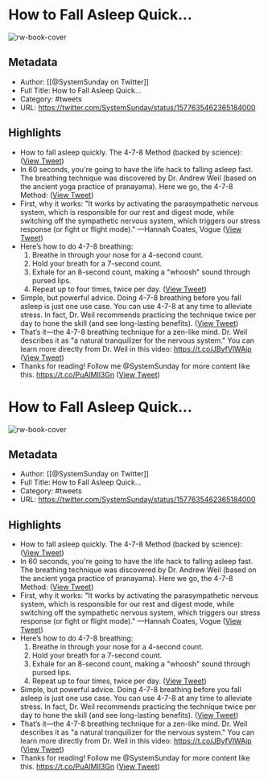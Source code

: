 # How to Fall Asleep Quick...

![rw-book-cover](https://pbs.twimg.com/profile_images/1481609272190324736/1K96LvI9.png)

## Metadata
- Author: [[@SystemSunday on Twitter]]
- Full Title: How to Fall Asleep Quick...
- Category: #tweets
- URL: https://twitter.com/SystemSunday/status/1577635462365184000

## Highlights
- How to fall asleep quickly.
  The 4-7-8 Method (backed by science): ([View Tweet](https://twitter.com/SystemSunday/status/1577635462365184000))
- In 60 seconds, you're going to have the life hack to falling asleep fast.
  The breathing technique was discovered by Dr. Andrew Weil 
  (based on the ancient yoga practice of pranayama).
  Here we go, the 4-7-8 Method: ([View Tweet](https://twitter.com/SystemSunday/status/1577635463967514624))
- First, why it works:
  "It works by activating the parasympathetic nervous system, which is responsible for our rest and digest mode,
  while switching off the sympathetic nervous system, which triggers our stress response (or fight or flight mode)."
  —Hannah Coates, Vogue ([View Tweet](https://twitter.com/SystemSunday/status/1577635465464872960))
- Here’s how to do 4-7-8 breathing:
  1. Breathe in through your nose for a 4-second count.
  2. Hold your breath for a 7-second count.
  3. Exhale for an 8-second count, making a "whoosh" sound through pursed lips. 
  4. Repeat up to four times, twice per day. ([View Tweet](https://twitter.com/SystemSunday/status/1577635467670994944))
- Simple, but powerful advice.
  Doing 4-7-8 breathing before you fall asleep is just one use case.
  You can use 4-7-8 at any time to alleviate stress.
  In fact, Dr. Weil recommends practicing the technique twice per day to hone the skill (and see long-lasting benefits). ([View Tweet](https://twitter.com/SystemSunday/status/1577635469206163456))
- That’s it—the 4-7-8 breathing technique for a zen-like mind.
  Dr. Weil describes it as "a natural tranquilizer for the nervous system."
  You can learn more directly from Dr. Weil in this video:
  https://t.co/JByfVlWAjp ([View Tweet](https://twitter.com/SystemSunday/status/1577635472129466370))
- Thanks for reading! Follow me @SystemSunday for more content like this.
  https://t.co/PuAlMIl3Gn ([View Tweet](https://twitter.com/SystemSunday/status/1577635474063216640))
# How to Fall Asleep Quick...

![rw-book-cover](https://pbs.twimg.com/profile_images/1481609272190324736/1K96LvI9.png)

## Metadata
- Author: [[@SystemSunday on Twitter]]
- Full Title: How to Fall Asleep Quick...
- Category: #tweets
- URL: https://twitter.com/SystemSunday/status/1577635462365184000

## Highlights
- How to fall asleep quickly.
  The 4-7-8 Method (backed by science): ([View Tweet](https://twitter.com/SystemSunday/status/1577635462365184000))
- In 60 seconds, you're going to have the life hack to falling asleep fast.
  The breathing technique was discovered by Dr. Andrew Weil 
  (based on the ancient yoga practice of pranayama).
  Here we go, the 4-7-8 Method: ([View Tweet](https://twitter.com/SystemSunday/status/1577635463967514624))
- First, why it works:
  "It works by activating the parasympathetic nervous system, which is responsible for our rest and digest mode,
  while switching off the sympathetic nervous system, which triggers our stress response (or fight or flight mode)."
  —Hannah Coates, Vogue ([View Tweet](https://twitter.com/SystemSunday/status/1577635465464872960))
- Here’s how to do 4-7-8 breathing:
  1. Breathe in through your nose for a 4-second count.
  2. Hold your breath for a 7-second count.
  3. Exhale for an 8-second count, making a "whoosh" sound through pursed lips. 
  4. Repeat up to four times, twice per day. ([View Tweet](https://twitter.com/SystemSunday/status/1577635467670994944))
- Simple, but powerful advice.
  Doing 4-7-8 breathing before you fall asleep is just one use case.
  You can use 4-7-8 at any time to alleviate stress.
  In fact, Dr. Weil recommends practicing the technique twice per day to hone the skill (and see long-lasting benefits). ([View Tweet](https://twitter.com/SystemSunday/status/1577635469206163456))
- That’s it—the 4-7-8 breathing technique for a zen-like mind.
  Dr. Weil describes it as "a natural tranquilizer for the nervous system."
  You can learn more directly from Dr. Weil in this video:
  https://t.co/JByfVlWAjp ([View Tweet](https://twitter.com/SystemSunday/status/1577635472129466370))
- Thanks for reading! Follow me @SystemSunday for more content like this.
  https://t.co/PuAlMIl3Gn ([View Tweet](https://twitter.com/SystemSunday/status/1577635474063216640))
